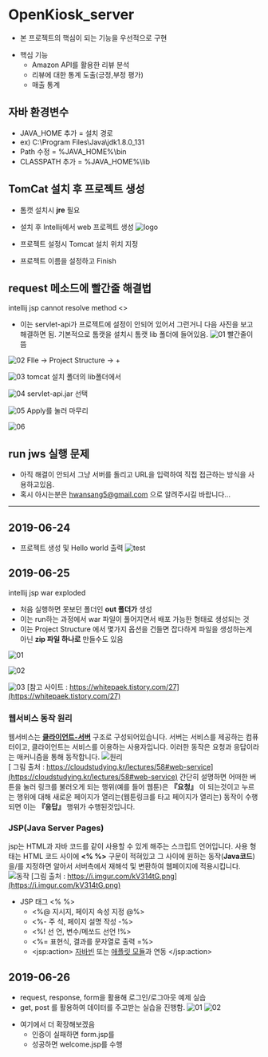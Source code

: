# OpenKiosk_server
- 본 프로젝트의 핵심이 되는 기능을 우선적으로 구현
+ 핵심 기능
  - Amazon API를 활용한 리뷰 분석
  - 리뷰에 대한 통계 도출(긍정,부정 평가)
  - 매출 통계

## 자바 환경변수
- JAVA_HOME 추가 = 설치 경로
- ex\) C:\Program Files\Java\jdk1.8.0_131
- Path 수정 = %JAVA_HOME%\bin
- CLASSPATH 추가 = %JAVA_HOME%\lib

## TomCat 설치 후 프로젝트 생성
- 톰캣 설치시 **jre** 필요
- 설치 후 Intellij에서 web 프로젝트 생성
![logo](https://i.kym-cdn.com/entries/icons/original/000/013/564/doge.jpg)

- 프로젝트 설정시 Tomcat 설치 위치 지정
- 프로젝트 이름을 설정하고 Finish  

## request 메소드에 빨간줄 해결법
intellij jsp cannot resolve method <>

- 이는 servlet-api가 프로젝트에 설정이 안되어 있어서 그런거니 다음 사진을 보고 해결하면 됨. 기본적으로 톰캣을 설치시 톰캣 lib 폴더에 들어있음.
![01](./readmeImg/request_error.JPG)
빨간줄이 뜸  

![02](./readmeImg/request_error_02.JPG)
FIle -> Project Structure -> +

![03](./readmeImg/request_error_03.JPG)
tomcat 설치 폴더의 lib폴더에서

![04](./readmeImg/request_error_04.JPG)
servlet-api.jar 선택  

![05](./readmeImg/request_error_05.JPG)
Apply를 눌러 마무리  

![06](./readmeImg/request_error_06.JPG)

## run jws 실행 문제  
- 아직 해결이 안되서 그냥 서버를 돌리고 URL을 입력하여 직접 접근하는 방식을 사용하고있음.
- 혹시 아시는분은 hwansang5@gmail.com 으로 알려주시길 바랍니다...
---
## 2019-06-24
- 프로젝트 생성 및 Hello world 출력
![test](./readmeImg/helloworld.JPG)
## 2019-06-25

intellij jsp war exploded

- 처음 실행하면 못보던 폴더인 **out 폴더가** 생성
- 이는 run하는 과정에서 war 파일이 풀어지면서 배포 가능한 형태로 생성되는 것
- 이는 Project Structure 에서 몇가지 옵션을 건들면 잡다하게 파일을 생성하는게 아닌 **zip 파일 하나로** 만들수도 있음  

![01](./readmeImg/Project_Structure.JPG)

![02](./readmeImg/Project_Structure_02.JPG)

![03](./readmeImg/war_zip.JPG)
[참고 사이트 : https://whitepaek.tistory.com/27](https://whitepaek.tistory.com/27)

### 웹서비스 동작 원리
 웹서비스는 **[클라이언트-서버](https://ko.wikipedia.org/wiki/%ED%81%B4%EB%9D%BC%EC%9D%B4%EC%96%B8%ED%8A%B8_%EC%84%9C%EB%B2%84_%EB%AA%A8%EB%8D%B8)** 구조로 구성되어있습니다. 서버는 서비스를 제공하는 컴퓨터이고, 클라이언트는 서비스를 이용하는 사용자입니다. 이러한 동작은 요청과 응답이라는 매커니즘을 통해 동작합니다.
![원리](https://i.imgur.com/kvuq6xA.png)  
[ 그림 출처 : https://cloudstudying.kr/lectures/58#web-service](https://cloudstudying.kr/lectures/58#web-service)
간단히 설명하면 어떠한 버튼을 눌러 링크를 불러오게 되는 행위(예를 들어 웹툰)은 **『요청』** 이 되는것이고 누르는 행위에 대해 새로운 페이지가 열리는(웹툰링크를 타고 페이지가 열리는) 동작이 수행되면 이는 **『응답』** 행위가 수행된것입니다.

### JSP(Java Server Pages)
jsp는 HTML과 자바 코드를 같이 사용할 수 있게 해주는 스크립트 언어입니다. 사용 형태는 HTML 코드 사이에 **<% %>** 구문이 적혀있고 그 사이에 원하는 동작(**Java코드**)을/를 지정하면 알아서 서버측에서 재해석 및 변환하여 웹페이지에 적용시킵니다.
![동작](https://i.imgur.com/kV314tG.png)
[그림 출처 : https://i.imgur.com/kV314tG.png](https://i.imgur.com/kV314tG.png)
+ JSP 태그 <% %>
  - <%@  지시지, 페이지 속성 지정 @%>
  - <%-  주  석, 페이지 설명 작성 -%>
  - <%!  선  언, 변수/메쏘드 선언 !%>
  - <%=  표현식, 결과를 문자열로 출력 =%>
  - \<jsp:action> [자바빈](https://ko.wikipedia.org/wiki/%EC%9E%90%EB%B0%94%EB%B9%88%EC%A6%88) 또는 [애플릿 모듈](https://ko.wikipedia.org/wiki/%EC%9E%90%EB%B0%94_%EC%95%A0%ED%94%8C%EB%A6%BF)과 연동 </jsp:action>

## 2019-06-26
- request, response, form을 활용해 로그인/로그아웃 예제 실습
- get, post 를 활용하여 데이터를 주고받는 실습을 진행함.
![01](./readmeImg/getpostTest.JPG)
![02](./readmeImg/getpostTest_02.JPG)
+ 여기에서 더 확장해보겠음
  - 인증이 실패하면 form.jsp를
  - 성공하면 welcome.jsp를 수행
